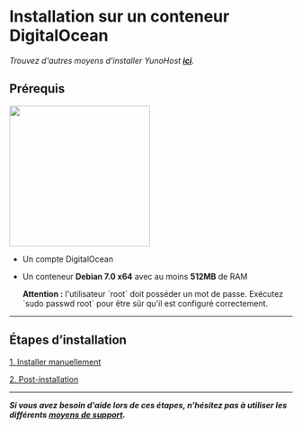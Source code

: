# Installation sur un conteneur DigitalOcean

*Trouvez d'autres moyens d'installer YunoHost **[ici](/install_fr)**.*

## Prérequis

<img src="https://yunohost.org/images/digitalocean.png" width=250>

* Un compte DigitalOcean
* Un conteneur **Debian 7.0 x64** avec au moins **512MB** de RAM

    <div class="alert alert-warning">
    <b>Attention :</b> l'utilisateur `root` doit posséder un mot de passe. Exécutez `sudo passwd root` pour être sûr qu'il est configuré correctement.
    </div>

---

## Étapes d’installation

<a class="btn btn-lg btn-default" href="/install_manually_fr">1. Installer manuellement</a>

<a class="btn btn-lg btn-default" href="/postinstall_fr">2. Post-installation</a>

---

***Si vous avez besoin d'aide lors de ces étapes, n'hésitez pas à utiliser les différents [moyens de support](/support_fr).***